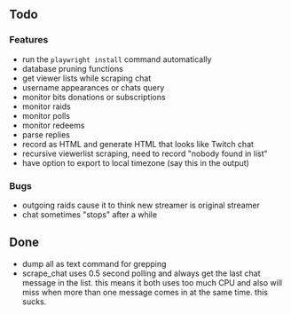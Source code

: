 ## Todo
### Features
* run the `playwright install` command automatically 
* database pruning functions
* get viewer lists while scraping chat
* username appearances or chats query
* monitor bits donations or subscriptions
* monitor raids
* monitor polls 
* monitor redeems
* parse replies
* record as HTML and generate HTML that looks like Twitch chat
* recursive viewerlist scraping, need to record "nobody found in list"
* have option to export to local timezone (say this in the output)
### Bugs
* outgoing raids cause it to think new streamer is original streamer
* chat sometimes "stops" after a while 

## Done
* dump all as text command for grepping
* scrape_chat uses 0.5 second polling and always get the last chat message in the list.
  this means it both uses too much CPU and also will miss when more than one message
  comes in at the same time. this sucks. 